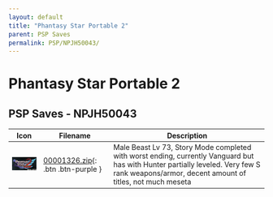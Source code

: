 ```yaml
---
layout: default
title: "Phantasy Star Portable 2"
parent: PSP Saves
permalink: PSP/NPJH50043/
---
```

# Phantasy Star Portable 2

## PSP Saves - NPJH50043

| Icon | Filename | Description |
|------|----------|-------------|
| ![Phantasy Star Portable 2](ICON0.PNG) | [00001326.zip](00001326.zip){: .btn .btn-purple } | Male Beast Lv 73, Story Mode completed with worst ending, currently Vanguard but has with Hunter partially leveled. Very few S rank weapons/armor, decent amount of titles, not much meseta |
